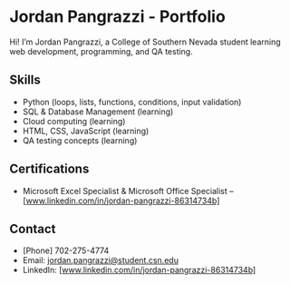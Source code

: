 # Jordan Pangrazzi - Portfolio
Hi! I’m Jordan Pangrazzi, a College of Southern Nevada student learning web development, programming, and QA testing.  

## Skills
- Python (loops, lists, functions, conditions, input validation)
- SQL & Database Management (learning)
- Cloud computing (learning)
- HTML, CSS, JavaScript (learning)
- QA testing concepts (learning)

## Certifications
- Microsoft Excel Specialist & Microsoft Office Specialist – [www.linkedin.com/in/jordan-pangrazzi-86314734b]

## Contact
- [Phone] 702-275-4774
- Email: jordan.pangrazzi@student.csn.edu 
- LinkedIn: [www.linkedin.com/in/jordan-pangrazzi-86314734b]
